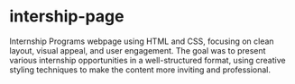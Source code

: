 # intership-page
Internship Programs webpage using HTML and CSS, focusing on clean layout, visual appeal, and user engagement. The goal was to present various internship opportunities in a well-structured format, using creative styling techniques to make the content more inviting and professional.
